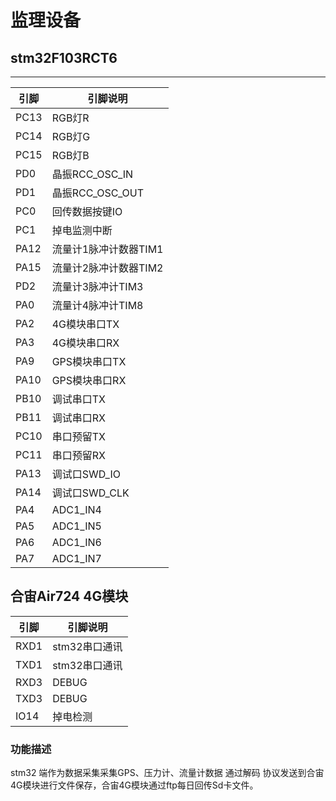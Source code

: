 # 监理设备
## stm32F103RCT6
---
| 引脚        | 引脚说明                                                         |
| ------------ | ------------------------------------------------------------ |
| PC13 |  RGB灯R |
| PC14 | RGB灯G  |
| PC15 | RGB灯B  |
| PD0  | 晶振RCC_OSC_IN  |
| PD1  | 晶振RCC_OSC_OUT  |
| PC0  | 回传数据按键IO  |
| PC1  | 掉电监测中断  |
| PA12 | 流量计1脉冲计数器TIM1  |
| PA15 | 流量计2脉冲计数器TIM2  |
| PD2  | 流量计3脉冲计TIM3  |     
| PA0  | 流量计4脉冲计TIM8  |                               
| PA2  | 4G模块串口TX  |
| PA3  | 4G模块串口RX  |
| PA9  | GPS模块串口TX  |
| PA10 | GPS模块串口RX  |
| PB10 | 调试串口TX  | 
| PB11 | 调试串口RX  |
| PC10 | 串口预留TX  |
| PC11 | 串口预留RX  |
| PA13 | 调试口SWD_IO  |
| PA14 | 调试口SWD_CLK  |
| PA4  | ADC1_IN4  |
| PA5  | ADC1_IN5  |
| PA6  | ADC1_IN6  |
| PA7  | ADC1_IN7  |
## 合宙Air724 4G模块
| 引脚        | 引脚说明                                                         |
| ------------ | ------------------------------------------------------------ |
| RXD1 | stm32串口通讯 |
| TXD1 | stm32串口通讯 |
| RXD3 | DEBUG|
| TXD3 | DEBUG |
| IO14 | 掉电检测 |
### 功能描述
stm32 端作为数据采集采集GPS、压力计、流量计数据 通过解码 协议发送到合宙4G模块进行文件保存，合宙4G模块通过ftp每日回传Sd卡文件。

 


